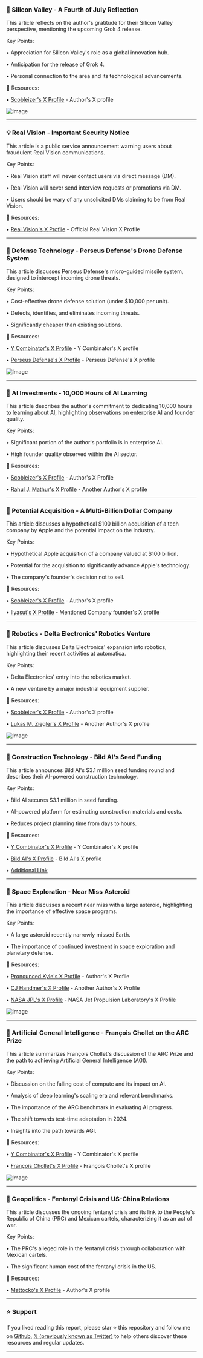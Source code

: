 ### 🤖 Silicon Valley - A Fourth of July Reflection

This article reflects on the author's gratitude for their Silicon Valley perspective, mentioning the upcoming Grok 4 release.

Key Points:

• Appreciation for Silicon Valley's role as a global innovation hub.


• Anticipation for the release of Grok 4.


• Personal connection to the area and its technological advancements.


🔗 Resources:

• [Scobleizer's X Profile](https://x.com/Scobleizer) - Author's X profile

![Image](https://pbs.twimg.com/media/GvBn8Q6XIAACNOH?format=jpg&name=small)


---
### 💡 Real Vision - Important Security Notice

This article is a public service announcement warning users about fraudulent Real Vision communications.

Key Points:

• Real Vision staff will never contact users via direct message (DM).


• Real Vision will never send interview requests or promotions via DM.


• Users should be wary of any unsolicited DMs claiming to be from Real Vision.



🔗 Resources:

• [Real Vision's X Profile](https://x.com/RealVision) - Official Real Vision X Profile


---
### 🚀 Defense Technology - Perseus Defense's Drone Defense System

This article discusses Perseus Defense's micro-guided missile system, designed to intercept incoming drone threats.

Key Points:

• Cost-effective drone defense solution (under $10,000 per unit).


• Detects, identifies, and eliminates incoming threats.


• Significantly cheaper than existing solutions.



🔗 Resources:

• [Y Combinator's X Profile](https://x.com/ycombinator) - Y Combinator's X profile


• [Perseus Defense's X Profile](https://x.com/PerseusDefense) - Perseus Defense's X profile

![Image](https://pbs.twimg.com/amplify_video_thumb/1941193798127656961/img/YNIplIyiX-r4j4S-.jpg)


---
### 🤖 AI Investments - 10,000 Hours of AI Learning

This article describes the author's commitment to dedicating 10,000 hours to learning about AI, highlighting observations on enterprise AI and founder quality.

Key Points:

• Significant portion of the author's portfolio is in enterprise AI.


• High founder quality observed within the AI sector.



🔗 Resources:

• [Scobleizer's X Profile](https://x.com/Scobleizer) - Author's X Profile


• [Rahul J. Mathur's X Profile](https://x.com/Rahul_J_Mathur) - Another Author's X profile


---
### 🤖 Potential Acquisition -  A Multi-Billion Dollar Company

This article discusses a hypothetical $100 billion acquisition of a tech company by Apple and the potential impact on the industry.

Key Points:

• Hypothetical Apple acquisition of a company valued at $100 billion.


• Potential for the acquisition to significantly advance Apple's technology.


• The company's founder's decision not to sell.


🔗 Resources:

• [Scobleizer's X Profile](https://x.com/Scobleizer) - Author's X profile


• [Ilyasut's X Profile](https://x.com/ilyasut) - Mentioned Company founder's X profile


---
### 🤖 Robotics - Delta Electronics' Robotics Venture

This article discusses Delta Electronics' expansion into robotics, highlighting their recent activities at automatica.

Key Points:

• Delta Electronics' entry into the robotics market.


• A new venture by a major industrial equipment supplier.



🔗 Resources:

• [Scobleizer's X Profile](https://x.com/Scobleizer) - Author's X profile


• [Lukas M. Ziegler's X Profile](https://x.com/lukas_m_ziegler) - Another Author's X profile

![Image](https://pbs.twimg.com/amplify_video_thumb/1941018081955917824/img/h5XiVfbUFB_agiod.jpg)


---
### 🚀 Construction Technology - Bild AI's Seed Funding

This article announces Bild AI's $3.1 million seed funding round and describes their AI-powered construction technology.

Key Points:

• Bild AI secures $3.1 million in seed funding.


• AI-powered platform for estimating construction materials and costs.


• Reduces project planning time from days to hours.



🔗 Resources:

• [Y Combinator's X Profile](https://x.com/ycombinator) - Y Combinator's X profile


• [Bild AI's X Profile](https://x.com/bild_ai) - Bild AI's X profile


• [Additional Link](https://t.co/Z3RJohoKuK)


---
### 🤖 Space Exploration - Near Miss Asteroid

This article discusses a recent near miss with a large asteroid, highlighting the importance of effective space programs.

Key Points:

• A large asteroid recently narrowly missed Earth.


• The importance of continued investment in space exploration and planetary defense.



🔗 Resources:

• [Pronounced Kyle's X Profile](https://x.com/pronounced_kyle) - Author's X Profile


• [CJ Handmer's X Profile](https://x.com/CJHandmer) - Another Author's X Profile


• [NASA JPL's X Profile](https://x.com/NASAJPL) - NASA Jet Propulsion Laboratory's X Profile

![Image](https://pbs.twimg.com/media/Gu49zY9XAAAYg4x?format=jpg&name=small)


---
### 🤖 Artificial General Intelligence - François Chollet on the ARC Prize

This article summarizes François Chollet's discussion of the ARC Prize and the path to achieving Artificial General Intelligence (AGI).

Key Points:

• Discussion on the falling cost of compute and its impact on AI.


• Analysis of deep learning's scaling era and relevant benchmarks.


• The importance of the ARC benchmark in evaluating AI progress.


• The shift towards test-time adaptation in 2024.


• Insights into the path towards AGI.


🔗 Resources:

• [Y Combinator's X Profile](https://x.com/ycombinator) - Y Combinator's X profile


• [François Chollet's X Profile](https://x.com/fchollet) - François Chollet's X profile

![Image](https://pbs.twimg.com/amplify_video_thumb/1940764696908648449/img/5UAqUI04XI3Dup5J.jpg)


---
### 🤖 Geopolitics - Fentanyl Crisis and US-China Relations

This article discusses the ongoing fentanyl crisis and its link to the People's Republic of China (PRC) and Mexican cartels, characterizing it as an act of war.

Key Points:

• The PRC's alleged role in the fentanyl crisis through collaboration with Mexican cartels.


• The significant human cost of the fentanyl crisis in the US.



🔗 Resources:

• [Mattocko's X Profile](https://x.com/mattocko) - Author's X profile


---

### ⭐️ Support

If you liked reading this report, please star ⭐️ this repository and follow me on [Github](https://github.com/Drix10), [𝕏 (previously known as Twitter)](https://x.com/DRIX_10_) to help others discover these resources and regular updates.

---